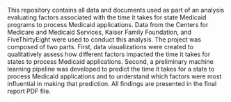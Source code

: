 This repository contains all data and documents used as part of an analysis evaluating factors associated with the time it takes for state Medicaid programs to process Medicaid applications. Data from the Centers for Medicare and Medicaid Services, Kaiser Family Foundation, and FiveThirtyEight were used to conduct this analysis. The project was composed of two parts. First, data visualizations were created to qualitatively assess how different factors impacted the time it takes for states to process Medicaid applications. Second, a preliminary machine learning pipeline was developed to predict the time it takes for a state to process Medicaid applications and to understand which factors were most influential in making that prediction. All findings are presented in the final report PDF file.
